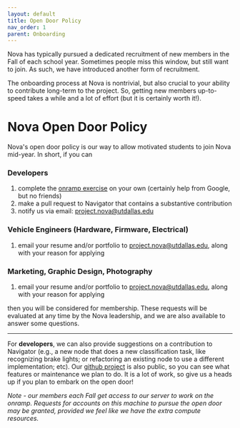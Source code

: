```yaml
---
layout: default
title: Open Door Policy
nav_order: 1
parent: Onboarding
---
```

Nova has typically pursued a dedicated recruitment of new members in the Fall of each school year. Sometimes people miss this window, but still want to join. As such, we have introduced another form of recruitment.

The onboarding process at Nova is nontrivial, but also crucial to your ability to contribute long-term to the project. So, getting new members up-to-speed takes a while and a lot of effort (but it is certainly worth it!). 

# Nova Open Door Policy


Nova's open door policy is our way to allow motivated students to join Nova mid-year. In short, if you can 
### Developers
1. complete the [onramp exercise](https://nova-utd.github.io/navigator/onboarding/onramp.html) on your own (certainly help from Google, but no friends)
2. make a pull request to Navigator that contains a substantive contribution
3. notify us via email: [project.nova@utdallas.edu](mailto:project.nova@utdallas.edu)

### Vehicle Engineers (Hardware, Firmware, Electrical)
1. email your resume and/or portfolio to [project.nova@utdallas.edu](mailto:project.nova@utdallas.edu), along with your reason for applying

### Marketing, Graphic Design, Photography
1. email your resume and/or portfolio to [project.nova@utdallas.edu](mailto:project.nova@utdallas.edu), along with your reason for applying

then you will be considered for membership. These requests will be evaluated at any time by the Nova leadership, and we are also available to answer some questions.  

---

For **developers**, we can also provide suggestions on a contribution to Navigator (e.g., a new node that does a new classification task, like recognizing brake lights; or refactoring an existing node to use a different implementation; etc). Our [github project](https://github.com/orgs/Nova-UTD/projects/3) is also public, so you can see what features or maintenance we plan to do. It is a lot of work, so give us a heads up if you plan to embark on the open door!

*Note - our members each Fall get access to our server to work on the onramp. Requests for accounts on this machine to pursue the open door may be granted, provided we feel like we have the extra compute resources.*
